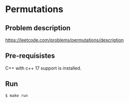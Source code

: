 # Permutations

## Problem description
https://leetcode.com/problems/permutations/description

## Pre-requisistes
C++ with c++ 17 support is installed.

## Run

```
$ make run
```